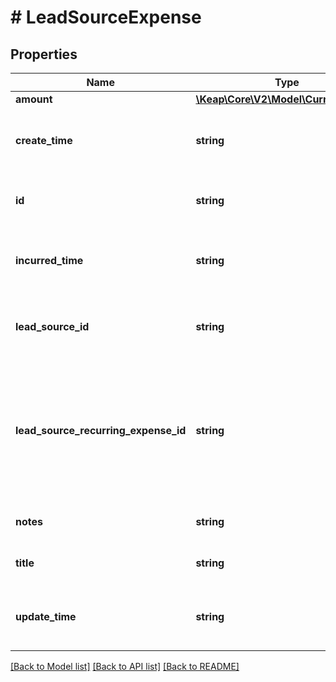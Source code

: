# # LeadSourceExpense

## Properties

Name | Type | Description | Notes
------------ | ------------- | ------------- | -------------
**amount** | [**\Keap\Core\V2\Model\CurrencyValue**](CurrencyValue.md) |  | [optional]
**create_time** | **string** | The date the expense was created. | [optional]
**id** | **string** | The unique identifier for the expense. | [optional]
**incurred_time** | **string** | The date the expense was incurred. | [optional]
**lead_source_id** | **string** | The ID of the lead source this expense belongs to | [optional]
**lead_source_recurring_expense_id** | **string** | If this expense was incurred from a recurring expense, this is the ID of that recurring expense | [optional]
**notes** | **string** | The notes for the expense. | [optional]
**title** | **string** | The title of the expense. | [optional]
**update_time** | **string** | The date the expense was last updated. | [optional]

[[Back to Model list]](../../README.md#models) [[Back to API list]](../../README.md#endpoints) [[Back to README]](../../README.md)
